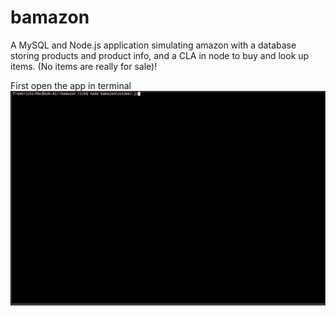 # bamazon
A MySQL and Node.js application simulating amazon with a database storing products and product info, and a CLA in node to buy and look up items. (No items are really for sale)!

First open the app in terminal
![Starting app in terminal](https://github.com/CarnesGit/bamazon/blob/master/Images/Screen%20Shot%202019-08-11%20at%2011.25.21%20AM.png)
